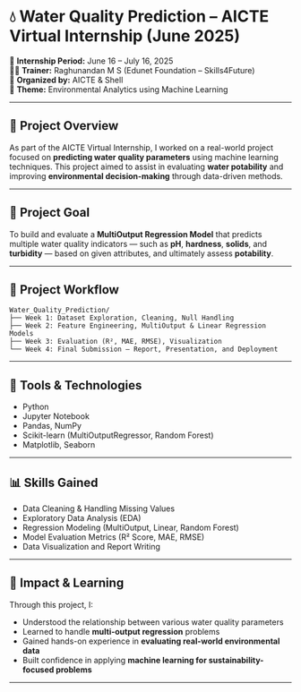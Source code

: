 # 💧 Water Quality Prediction – AICTE Virtual Internship (June 2025)

📅 **Internship Period:** June 16 – July 16, 2025  
🧑‍🏫 **Trainer:** Raghunandan M S (Edunet Foundation – Skills4Future)  
🏢 **Organized by:** AICTE & Shell  
🔬 **Theme:** Environmental Analytics using Machine Learning

---

## 🧪 Project Overview

As part of the AICTE Virtual Internship, I worked on a real-world project focused on **predicting water quality parameters** using machine learning techniques. This project aimed to assist in evaluating **water potability** and improving **environmental decision-making** through data-driven methods.

---

## 🎯 Project Goal

To build and evaluate a **MultiOutput Regression Model** that predicts multiple water quality indicators — such as **pH**, **hardness**, **solids**, and **turbidity** — based on given attributes, and ultimately assess **potability**.

---

## 📁 Project Workflow

```
Water_Quality_Prediction/
├── Week 1: Dataset Exploration, Cleaning, Null Handling
├── Week 2: Feature Engineering, MultiOutput & Linear Regression Models
├── Week 3: Evaluation (R², MAE, RMSE), Visualization
└── Week 4: Final Submission – Report, Presentation, and Deployment
```

---

## 🧰 Tools & Technologies

- Python  
- Jupyter Notebook  
- Pandas, NumPy  
- Scikit-learn (MultiOutputRegressor, Random Forest)  
- Matplotlib, Seaborn

---

## 📊 Skills Gained

- Data Cleaning & Handling Missing Values  
- Exploratory Data Analysis (EDA)  
- Regression Modeling (MultiOutput, Linear, Random Forest)  
- Model Evaluation Metrics (R² Score, MAE, RMSE)  
- Data Visualization and Report Writing

---

## 🌱 Impact & Learning

Through this project, I:

- Understood the relationship between various water quality parameters  
- Learned to handle **multi-output regression** problems  
- Gained hands-on experience in **evaluating real-world environmental data**  
- Built confidence in applying **machine learning for sustainability-focused problems**

---
